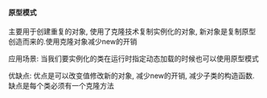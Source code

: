 #### 原型模式
主要用于创建重复的对象, 使用了克隆技术复制实例化的对象, 新对象是复制原型创造而来的.使用克隆对象减少new的开销

应用场景: 当我们要实例化的类在运行时指定动态加载的时候也可以使用原型模式
	
优缺点: 优点是可以改变值修改新的对象, 减少new的开销, 减少子类的构造函数. 缺点是每个类必须有一个克隆方法
